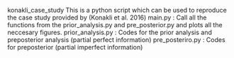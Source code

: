 konakli_case_study
This is a python script which can be used to reproduce the case study provided by (Konakli et al. 2016) 
main.py : Call all the functions from the prior_analysis.py and pre_posterior.py and plots all the neccesary figures.
prior_analysis.py : Codes for the prior analysis and preposterior analysis (partial perfect information)
pre_posteriro.py : Codes for preposterior (partial imperfect information)
